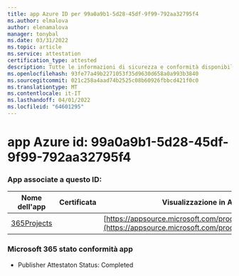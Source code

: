 ```yaml
---
title: app Azure ID per 99a0a9b1-5d28-45df-9f99-792aa32795f4
ms.author: elmalova
author: elenamalova
manager: tonybal
ms.date: 03/31/2022
ms.topic: article
ms.service: attestation
certification_type: attested
description: Tutte le informazioni di sicurezza e conformità disponibili per 99a0a9b1-5d28-45df-9f99-792aa32795f4.
ms.openlocfilehash: 93fe77a49b2271053f35d9630d658a0a993b3840
ms.sourcegitcommit: 021c258a4aad74b2525c08b60926fbbcd421f0c0
ms.translationtype: MT
ms.contentlocale: it-IT
ms.lasthandoff: 04/01/2022
ms.locfileid: "64601295"
---
```

# <a name="azure-app-id-99a0a9b1-5d28-45df-9f99-792aa32795f4"></a>app Azure id: 99a0a9b1-5d28-45df-9f99-792aa32795f4


### <a name="apps-associated-with-this-id"></a>App associate a questo ID:
| **Nome dell'app** | **Certificata** | **Visualizzazione in AppSource** |
|--------------|---------------|-----------------------|
| [365Projects](../forward/WA200002160.md) |  | [https://appsource.microsoft.com/product/office/WA200002160](https://appsource.microsoft.com/product/office/WA200002160) |

### <a name="microsoft-365-app-compliance-status"></a>Microsoft 365 stato conformità app
- Publisher Attestaton Status: Completed
